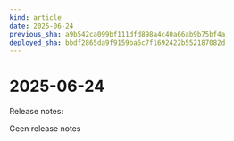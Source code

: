```yaml
---
kind: article
date: 2025-06-24
previous_sha: a9b542ca099bf111dfd898a4c40a66ab9b75bf4a
deployed_sha: bbdf2865da9f9159ba6c7f1692422b552187082d
---
```


# 2025-06-24

Release notes:

Geen release notes
